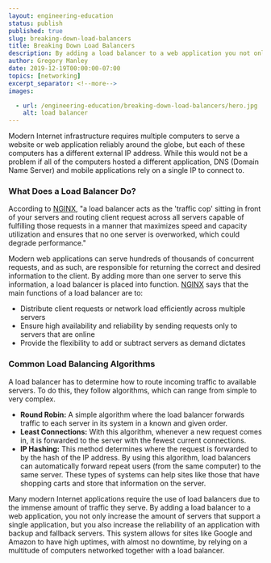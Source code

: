 ```yaml
---
layout: engineering-education
status: publish
published: true
slug: breaking-down-load-balancers
title: Breaking Down Load Balancers
description: By adding a load balancer to a web application you not only increase the amount of servers that support a single application, but you also increase the reliably of an application with backups and fallback servers.
author: Gregory Manley
date: 2019-12-19T00:00:00-07:00
topics: [networking]
excerpt_separator: <!--more-->
images:

  - url: /engineering-education/breaking-down-load-balancers/hero.jpg
    alt: load balancer
---
```

Modern Internet infrastructure requires multiple computers to serve a website or web application reliably around the globe, but each of these computers has a different external IP address. While this would not be a problem if all of the computers hosted a different application, DNS (Domain Name Server) and mobile applications rely on a single IP to connect to.
<!--more-->

### What Does a Load Balancer Do?
According to [NGINX](https://www.ngnix.com/resources/glossary/load-balancing/), "a load balancer acts as the 'traffic cop' sitting in front of your servers and routing client request across all servers capable of fulfilling those requests in a manner that maximizes speed and capacity utilization and ensures that no one server is overworked, which could degrade performance."

Modern web applications can serve hundreds of thousands of concurrent requests, and as such, are responsible for returning the correct and desired information to the client. By adding more than one server to serve this information, a load balancer is placed into function. [NGINX](https://www.ngnix.com/resources/glossary/load-balancing/) says that the main functions of a load balancer are to:

- Distribute client requests or network load efficiently across multiple servers
- Ensure high availability and reliability by sending requests only to servers that are online
- Provide the flexibility to add or subtract servers as demand dictates

### Common Load Balancing Algorithms
A load balancer has to determine how to route incoming traffic to available servers. To do this, they follow algorithms, which can range from simple to very complex.

- **Round Robin:** A simple algorithm where the load balancer forwards traffic to each server in its system in a known and given order.
- **Least Connections:** With this algorithm, whenever a new request comes in, it is forwarded to the server with the fewest current connections.
- **IP Hashing:** This method determines where the request is forwarded to by the hash of the IP address. By using this algorithm, load balancers can automatically forward repeat users (from the same computer) to the same server. These types of systems can help sites like those that have shopping carts and store that information on the server.

Many modern Internet applications require the use of load balancers due to the immense amount of traffic they serve. By adding a load balancer to a web application, you not only increase the amount of servers that support a single application, but you also increase the reliability of an application with backup and fallback servers. This system allows for sites like Google and Amazon to have high uptimes, with almost no downtime, by relying on a multitude of computers networked together with a load balancer.
